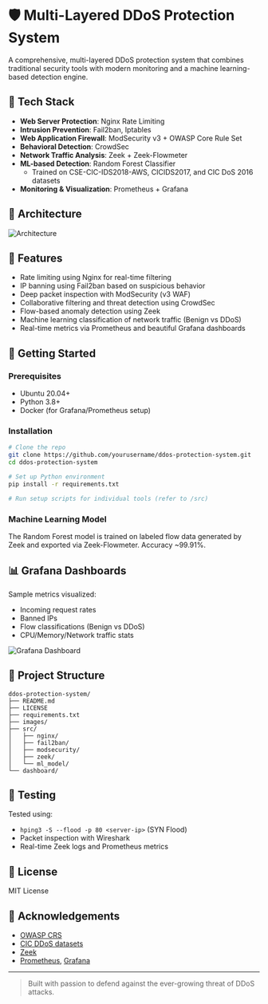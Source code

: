 # 🛡️ Multi-Layered DDoS Protection System

A comprehensive, multi-layered DDoS protection system that combines traditional security tools with modern monitoring and a machine learning-based detection engine.

## 🔧 Tech Stack

- **Web Server Protection**: Nginx Rate Limiting
- **Intrusion Prevention**: Fail2ban, Iptables
- **Web Application Firewall**: ModSecurity v3 + OWASP Core Rule Set
- **Behavioral Detection**: CrowdSec
- **Network Traffic Analysis**: Zeek + Zeek-Flowmeter
- **ML-based Detection**: Random Forest Classifier
  - Trained on CSE-CIC-IDS2018-AWS, CICIDS2017, and CIC DoS 2016 datasets
- **Monitoring & Visualization**: Prometheus + Grafana

## 🧱 Architecture

![Architecture](images/architecture.png)

## 📝 Features

- Rate limiting using Nginx for real-time filtering
- IP banning using Fail2ban based on suspicious behavior
- Deep packet inspection with ModSecurity (v3 WAF)
- Collaborative filtering and threat detection using CrowdSec
- Flow-based anomaly detection using Zeek
- Machine learning classification of network traffic (Benign vs DDoS)
- Real-time metrics via Prometheus and beautiful Grafana dashboards

## 🚀 Getting Started

### Prerequisites
- Ubuntu 20.04+
- Python 3.8+
- Docker (for Grafana/Prometheus setup)

### Installation
```bash
# Clone the repo
git clone https://github.com/yourusername/ddos-protection-system.git
cd ddos-protection-system

# Set up Python environment
pip install -r requirements.txt

# Run setup scripts for individual tools (refer to /src)
```

### Machine Learning Model
The Random Forest model is trained on labeled flow data generated by Zeek and exported via Zeek-Flowmeter. Accuracy ~99.91%.

## 📊 Grafana Dashboards
Sample metrics visualized:
- Incoming request rates
- Banned IPs
- Flow classifications (Benign vs DDoS)
- CPU/Memory/Network traffic stats

![Grafana Dashboard](images/grafana_dashboard.png)

## 📂 Project Structure
```
ddos-protection-system/
├── README.md
├── LICENSE
├── requirements.txt
├── images/
├── src/
│   ├── nginx/
│   ├── fail2ban/
│   ├── modsecurity/
│   ├── zeek/
│   └── ml_model/
└── dashboard/
```

## 🧪 Testing
Tested using:
- `hping3 -S --flood -p 80 <server-ip>` (SYN Flood)
- Packet inspection with Wireshark
- Real-time Zeek logs and Prometheus metrics

## 📖 License
MIT License

## 🙌 Acknowledgements
- [OWASP CRS](https://coreruleset.org/)
- [CIC DDoS datasets](https://www.unb.ca/cic/datasets/)
- [Zeek](https://zeek.org/)
- [Prometheus](https://prometheus.io/), [Grafana](https://grafana.com/)

---
> Built with passion to defend against the ever-growing threat of DDoS attacks.

